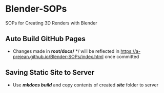 # Blender-SOPs
SOPs for Creating 3D Renders with Blender


## Auto Build GitHub Pages
- Changes made in **root/docs/** */ will be reflected in https://a-prejean.github.io/Blender-SOPs/index.html once committed


## Saving Static Site to Server
- Use ***mkdocs build*** and copy contents of created ***site*** folder to server
